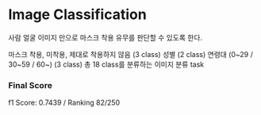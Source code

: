 # Image Classification

사람 얼굴 이미지 만으로 마스크 착용 유무를 판단할 수 있도록 한다. 

마스크 착용, 미착용, 제대로 착용하지 않음 (3 class)
성별 (2 class)
연령대 (0~29 / 30~59 / 60~) (3 class)
총 18 class를 분류하는 이미지 분류 task

### Final Score

f1 Score: 0.7439 / Ranking 82/250